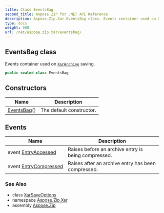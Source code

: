 ```yaml
---
title: Class EventsBag
second_title: Aspose.ZIP for .NET API Reference
description: Aspose.Zip.Xar.EventsBag class. Events container used on XarArchive saving
type: docs
weight: 980
url: /net/aspose.zip.xar/eventsbag/
---
```

## EventsBag class

Events container used on [`XarArchive`](../xararchive/) saving.

```csharp
public sealed class EventsBag
```

## Constructors

| Name | Description |
| --- | --- |
| [EventsBag](eventsbag/)() | The default constructor. |

## Events

| Name | Description |
| --- | --- |
| event [EntryAccessed](../../aspose.zip.xar/eventsbag/entryaccessed/) | Raises before an archive entry is being compressed. |
| event [EntryCompressed](../../aspose.zip.xar/eventsbag/entrycompressed/) | Raises after an archive entry has been compressed. |

### See Also

* class [XarSaveOptions](../xarsaveoptions/)
* namespace [Aspose.Zip.Xar](../../aspose.zip.xar/)
* assembly [Aspose.Zip](../../)


